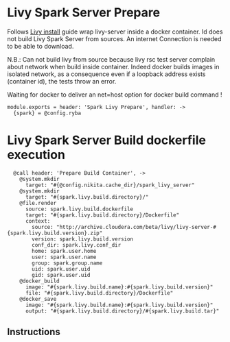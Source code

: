 
#  Livy Spark Server Prepare

Follows [Livy install][install-quickstart] guide wrap livy-server inside a docker container.
Id does not build Livy Spark Server from sources. An internet Connection is needed to be able to download.

N.B.: Can not build livy from source because livy rsc test server complain about network
when build inside container. Indeed docker builds images in isolated network, 
as a consequence even if a loopback address exists (container id), the tests 
throw an error.

Waiting for docker to deliver an net=host option for docker build command ! 

    module.exports = header: 'Spark Livy Prepare', handler: ->
      {spark} = @config.ryba

# Livy Spark Server Build dockerfile execution

      @call header: 'Prepare Build Container', ->
        @system.mkdir
          target: "#{@config.nikita.cache_dir}/spark_livy_server"
        @system.mkdir
          target: "#{spark.livy.build.directory}/"
        @file.render
          source: spark.livy.build.dockerfile
          target: "#{spark.livy.build.directory}/Dockerfile"
          context:
            source: "http://archive.cloudera.com/beta/livy/livy-server-#{spark.livy.build.version}.zip"
            version: spark.livy.build.version
            conf_dir: spark.livy.conf_dir
            home: spark.user.home
            user: spark.user.name
            group: spark.group.name
            uid: spark.user.uid
            gid: spark.user.uid
        @docker_build
          image: "#{spark.livy.build.name}:#{spark.livy.build.version}"
          file: "#{spark.livy.build.directory}/Dockerfile"
        @docker_save
          image: "#{spark.livy.build.name}:#{spark.livy.build.version}"
          output: "#{spark.livy.build.directory}/#{spark.livy.build.tar}"

## Instructions

[cloudera-livy]:(https://github.com/cloudera/livy)
[install-quickstart]:(http://livy.io/quickstart.html)
